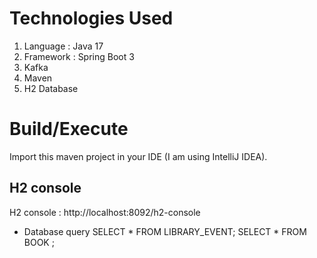 # Technologies Used

1. Language : Java 17
2. Framework : Spring Boot 3
3. Kafka
4. Maven
5. H2 Database

# Build/Execute

Import this maven project in your IDE (I am using IntelliJ IDEA).

## H2 console

H2 console : http://localhost:8092/h2-console

* Database query
  SELECT * FROM LIBRARY_EVENT;
  SELECT * FROM BOOK ;